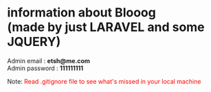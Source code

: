 <h1> information about Blooog <br>
    (made by just LARAVEL and some JQUERY) 
</h1> 
Admin email : <b>etsh@me.com</b> <br> 
Admin password : <b>111111111</b>

Note: 
<span style='color:F00'>Read .gitignore file to see what's missed in your local machine</span>
